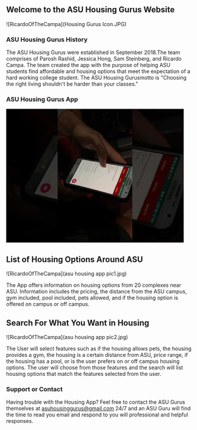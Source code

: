 ## Welcome to the ASU Housing Gurus Website
![RicardoOfTheCampa](Housing Gurus Icon.JPG)

### ASU Housing Gurus History

The ASU Housing Gurus were established in September 2018.The team comprises of Parosh Rashid, Jessica Hong, Sam Steinberg, and Ricardo Campa. The team created the app with the purpose of helping ASU students find affordable and housing options that meet the expectation of a hard working college student. The ASU Housing Gurusmotto is "Choosing the right living shouldn't be harder than your classes."


### ASU Housing Gurus  App
[![This is the MVP1](asuhousinggurusthumbnail.jpg)](https://www.youtube.com/watch?v=dwEN7fCzl1A&feature=youtu.be "My Video")

## List of Housing Options Around ASU
![RicardoOfTheCampa](asu housing app pic1.jpg)

The App offers information on housing options from 20 complexes near ASU. Information includes the pricing, the distance from the ASU campus, gym included, pool included, pets allowed, and if the housing option is offered on campus or off campus.  

## Search For What You Want in Housing
![RicardoOfTheCampa](asu housing app pic2.jpg)

The User will select features such as if the housing allows pets, the housing provides a gym, the housing is a certain distance from ASU, price range, if the housing has a pool, or is the user prefers on or off campus housing options. The user will choose from those features and the search will list housing options that match the features selected from the user. 


### Support or Contact

Having trouble with the Housing App? Feel free to contact the ASU Gurus themselves at asuhousinggurus@gmail.com 24/7 and an ASU Guru will find the time to read you email and respond to you will professional and helpful responses. 
